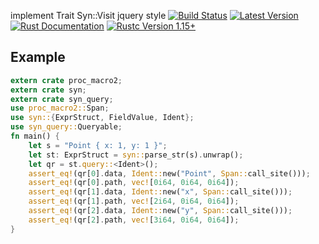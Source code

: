  implement Trait Syn::Visit
 jquery style
 [![Build Status](https://api.travis-ci.org/hjiayz/syn_query.svg?branch=master)](https://travis-ci.org/hjiayz/syn_query)
 [![Latest Version](https://img.shields.io/crates/v/syn_query.svg)](https://crates.io/crates/syn)
 [![Rust Documentation](https://img.shields.io/badge/api-rustdoc-blue.svg)](https://docs.rs/syn_query/0.1.2/)
 [![Rustc Version 1.15+](https://img.shields.io/badge/rustc-1.15+-lightgray.svg)](https://blog.rust-lang.org/2017/02/02/Rust-1.15.html)

 ## Example
 ```rust
 extern crate proc_macro2;
 extern crate syn;
 extern crate syn_query;
 use proc_macro2::Span;
 use syn::{ExprStruct, FieldValue, Ident};
 use syn_query::Queryable;
 fn main() {
     let s = "Point { x: 1, y: 1 }";
     let st: ExprStruct = syn::parse_str(s).unwrap();
     let qr = st.query::<Ident>();
     assert_eq!(qr[0].data, Ident::new("Point", Span::call_site()));
     assert_eq!(qr[0].path, vec![0i64, 0i64, 0i64]);
     assert_eq!(qr[1].data, Ident::new("x", Span::call_site()));
     assert_eq!(qr[1].path, vec![2i64, 0i64, 0i64]);
     assert_eq!(qr[2].data, Ident::new("y", Span::call_site()));
     assert_eq!(qr[2].path, vec![3i64, 0i64, 0i64]);
 }
 ```